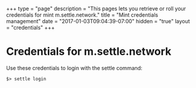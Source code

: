 +++
type = "page"
description = "This pages lets you retrieve or roll your credentials for mint m.settle.network."
title = "Mint credentials management"
date = "2017-01-03T09:04:39-07:00"
hidden = "true"
layout = "credentials"
+++

# Credentials for m.settle.network

Use these credentials to login with the settle command:

```
$> settle login
```

